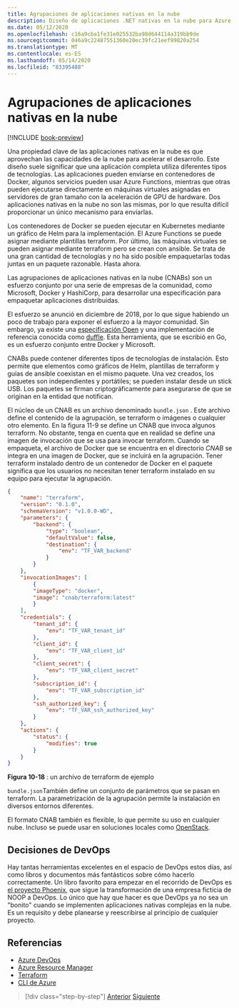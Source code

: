 ```yaml
---
title: Agrupaciones de aplicaciones nativas en la nube
description: Diseño de aplicaciones .NET nativas en la nube para Azure | Agrupaciones de aplicaciones nativas en la nube
ms.date: 05/12/2020
ms.openlocfilehash: c16a9cba1fe31e025532ba98d644114a319bb9de
ms.sourcegitcommit: 046a9c22487551360e20ec39fc21eef99820a254
ms.translationtype: MT
ms.contentlocale: es-ES
ms.lasthandoff: 05/14/2020
ms.locfileid: "83395488"
---
```

# <a name="cloud-native-application-bundles"></a>Agrupaciones de aplicaciones nativas en la nube

[!INCLUDE [book-preview](../../../includes/book-preview.md)]

Una propiedad clave de las aplicaciones nativas en la nube es que aprovechan las capacidades de la nube para acelerar el desarrollo. Este diseño suele significar que una aplicación completa utiliza diferentes tipos de tecnologías. Las aplicaciones pueden enviarse en contenedores de Docker, algunos servicios pueden usar Azure Functions, mientras que otras pueden ejecutarse directamente en máquinas virtuales asignadas en servidores de gran tamaño con la aceleración de GPU de hardware. Dos aplicaciones nativas en la nube no son las mismas, por lo que resulta difícil proporcionar un único mecanismo para enviarlas.

Los contenedores de Docker se pueden ejecutar en Kubernetes mediante un gráfico de Helm para la implementación. El Azure Functions se puede asignar mediante plantillas terraform. Por último, las máquinas virtuales se pueden asignar mediante terraform pero se crean con ansible. Se trata de una gran cantidad de tecnologías y no ha sido posible empaquetarlas todas juntas en un paquete razonable. Hasta ahora.

Las agrupaciones de aplicaciones nativas en la nube (CNABs) son un esfuerzo conjunto por una serie de empresas de la comunidad, como Microsoft, Docker y HashiCorp, para desarrollar una especificación para empaquetar aplicaciones distribuidas.

El esfuerzo se anunció en diciembre de 2018, por lo que sigue habiendo un poco de trabajo para exponer el esfuerzo a la mayor comunidad. Sin embargo, ya existe una [especificación Open](https://github.com/deislabs/cnab-spec) y una implementación de referencia conocida como [duffle](https://duffle.sh/). Esta herramienta, que se escribió en Go, es un esfuerzo conjunto entre Docker y Microsoft.

CNABs puede contener diferentes tipos de tecnologías de instalación. Esto permite que elementos como gráficos de Helm, plantillas de terraform y guías de ansible coexistan en el mismo paquete. Una vez creados, los paquetes son independientes y portátiles; se pueden instalar desde un stick USB.  Los paquetes se firman criptográficamente para asegurarse de que se originan en la entidad que notifican.

El núcleo de un CNAB es un archivo denominado `bundle.json` . Este archivo define el contenido de la agrupación, se terraform o imágenes o cualquier otro elemento. En la figura 11-9 se define un CNAB que invoca algunos terraform. No obstante, tenga en cuenta que en realidad se define una imagen de invocación que se usa para invocar terraform. Cuando se empaqueta, el archivo de Docker que se encuentra en el directorio *CNAB* se integra en una imagen de Docker, que se incluirá en la agrupación. Tener terraform instalado dentro de un contenedor de Docker en el paquete significa que los usuarios no necesitan tener terraform instalado en su equipo para ejecutar la agrupación.

```json
{
    "name": "terraform",
    "version": "0.1.0",
    "schemaVersion": "v1.0.0-WD",
    "parameters": {
        "backend": {
            "type": "boolean",
            "defaultValue": false,
            "destination": {
                "env": "TF_VAR_backend"
            }
        }
    },
    "invocationImages": [
        {
        "imageType": "docker",
        "image": "cnab/terraform:latest"
        }
    ],
    "credentials": {
        "tenant_id": {
            "env": "TF_VAR_tenant_id"
        },
        "client_id": {
            "env": "TF_VAR_client_id"
        },
        "client_secret": {
            "env": "TF_VAR_client_secret"
        },
        "subscription_id": {
            "env": "TF_VAR_subscription_id"
        },
        "ssh_authorized_key": {
            "env": "TF_VAR_ssh_authorized_key"
        }
    },
    "actions": {
        "status": {
            "modifies": true
        }
    }
}
```

**Figura 10-18** : un archivo de terraform de ejemplo

`bundle.json`También define un conjunto de parámetros que se pasan en terraform. La parametrización de la agrupación permite la instalación en diversos entornos diferentes.

El formato CNAB también es flexible, lo que permite su uso en cualquier nube. Incluso se puede usar en soluciones locales como [OpenStack](https://www.openstack.org/).

## <a name="devops-decisions"></a>Decisiones de DevOps

Hay tantas herramientas excelentes en el espacio de DevOps estos días, así como libros y documentos más fantásticos sobre cómo hacerlo correctamente. Un libro favorito para empezar en el recorrido de DevOps es [el proyecto Phoenix](https://www.oreilly.com/library/view/the-phoenix-project/9781457191350/), que sigue la transformación de una empresa ficticia de NOOP a DevOps. Lo único que hay que hacer es que DevOps ya no sea un "bonito" cuando se implementen aplicaciones nativas complejas en la nube. Es un requisito y debe planearse y reescribirse al principio de cualquier proyecto.

## <a name="references"></a>Referencias

- [Azure DevOps](https://azure.microsoft.com/services/devops/)
- [Azure Resource Manager](https://azure.microsoft.com/documentation/articles/resource-group-overview/)
- [Terraform](https://www.terraform.io/)
- [CLI de Azure](https://docs.microsoft.com/cli/azure/)

>[!div class="step-by-step"]
>[Anterior](infrastructure-as-code.md)
>[Siguiente](summary.md)
